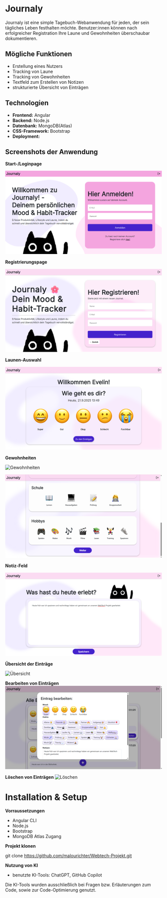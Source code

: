 # Journaly
Journaly ist eine simple Tagebuch-Webanwendung für jeden, der sein tägliches Leben festhalten möchte. Benutzer:innen können nach erfolgreicher Registration Ihre Laune und Gewohnheiten überschaubar dokumentieren.

## Mögliche Funktionen
- Erstellung eines Nutzers
- Tracking von Laune
- Tracking von Gewohnheiten
- Textfeld zum Erstellen von Notizen
- strukturierte Übersicht von Einträgen
  
## Technologien
- **Frontend:** Angular
- **Backend:** Node.js
- **Datenbank:** MongoDB(Atlas)
- **CSS-Framework:** Bootstrap
- **Deployment:**


## Screenshots der Anwendung

**Start-/Loginpage**

![Start-/Loginpage](screenshots/startseite.png)

**Registrierungspage**

![Registrierungspage](screenshots/registrierung.png)

**Launen-Auswahl**

![Launenpage](screenshots/launen.png)

**Gewohnheiten**

![Gewohnheiten](screenshots/gewohnheite1.png)

![Gewohnheiten](screenshots/gewohnheiten2.png)

**Notiz-Feld**

![Notizen](screenshots/notizen.png)

**Übersicht der Einträge**

![Übersicht](screenshots/üebrsicht.png)

**Bearbeiten von Einträgen**
![Bearbeiten](screenshots/bearbeiten.png)

**Löschen von Einträgen**
![Löschen](screenshots/löschen.png)


# Installation & Setup
**Vorraussetzungen**
- Angular CLI
- Node.js
- Bootstrap
- MongoDB Atlas Zugang  

**Projekt klonen**

git clone https://github.com/malourichter/Webtech-Projekt.git





**Nutzung von KI**
- benutzte KI-Tools: ChatGPT, GitHub Copilot  

Die KI-Tools wurden ausschließlich bei Fragen bzw. Erläuterungen zum Code, sowie zur Code-Optimierung genutzt.
